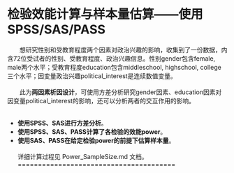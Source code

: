 检验效能计算与样本量估算——使用SPSS/SAS/PASS
=========================================
&ensp;&ensp;&ensp;&ensp;想研究性别和受教育程度两个因素对政治兴趣的影响，收集到了一份数据，内含72位受试者的性别、受教育程度、政治兴趣信息。性别gender包含female, male两个水平；受教育程度education包含middleschool, highschool, college 三个水平；因变量政治兴趣political_interest是连续数值变量。  
&ensp;&ensp;  
&ensp;&ensp;&ensp;&ensp;此为**两因素析因设计**，可使用方差分析研究gender因素、education因素对因变量political_interest的影响，还可以分析两者的交互作用的影响。  
&ensp;&ensp;  
* **使用SPSS、SAS进行方差分析**。  
* **使用SPSS、SAS、PASS计算了各检验的效能power**。  
* **使用SAS、PASS在给定检验power的前提下估算样本量**。  
&ensp;&ensp;    
详细计算过程见 Power_SampleSize.md 文档。  
=======================================



